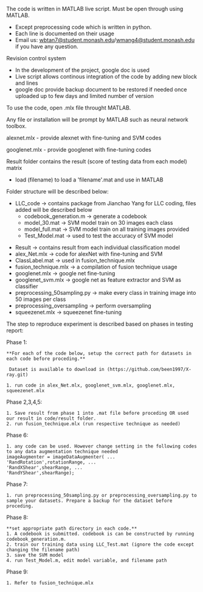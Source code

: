 The code is written in MATLAB live script. Must be open through using MATLAB.
 - Except preprocessing code which is written in python.
 - Each line is documented on their usage
 - Email us: wbtan7@student.monash.edu/wmang4@student.monash.edu if you have any question.
 
Revision control system
 - In the development of the project, google doc is used
 - Live script allows continous integration of the code by adding new block and lines
 - google doc provide backup document to be restored if needed once uploaded up to few days and limited number of version
 
To use the code, open .mlx file throught MATLAB.
 
Any file or installation will be prompt by MATLAB such as neural network toolbox.
 
 alexnet.mlx - provide alexnet with fine-tuning and SVM codes
 
 googlenet.mlx - provide googlenet with fine-tuning codes
 
Result folder contains the result (score of testing data from each model) matrix
 - load (filename) 
 to load a 'filename'.mat and use in MATLAB
 
Folder structure will be described below:
 * LLC_code -> contains package from Jianchao Yang for LLC coding, files added will be described below
  	* codebook_generation.m  -> generate a codebook
  	* model_30.mat -> SVM model train on 30 images each class
  	* model_full.mat -> SVM model train on all training images provided
  	* Test_Model.mat -> used to test the accuracy of SVM model
 - Result -> contains result from each individual classification model
 - alex_Net.mlx -> code for alexNet with fine-tuning and SVM
 - ClassLabel.mat -> used in fusion_technique.mlx
 - fusion_technique.mlx -> a compilation of fusion technique usage
 - googlenet.mlx -> google net fine-tuning
 - googlenet_svm.mlx -> google net as feature extractor and SVM as classifier
 - preprocessing_50sampling.py -> make every class in training image into 50 images per class
 - preprocessing_oversampling -> perform oversampling
 - squeezenet.mlx -> squeezenet fine-tuning
 
The step to reproduce experiment is described based on phases in testing report:

Phase 1:

	**For each of the code below, setup the correct path for datasets in each code before proceding.**
	
	 Dataset is available to download in (https://github.com/been1997/X-ray.git)
	 
	1. run code in alex_Net.mlx, googlenet_svm.mlx, googlenet.mlx, squeezenet.mlx 
	
Phase 2,3,4,5:

	1. Save result from phase 1 into .mat file before proceding OR used our result in code/result folder.
	2. run fusion_technique.mlx (run respective technique as needed)
	
Phase 6:

	1. any code can be used. However change setting in the following codes to any data augmentation technique needed
	imageAugmenter = imageDataAugmenter( ...
    'RandRotation',rotationRange, ...
    'RandXShear',shearRange, ...
    'RandYShear',shearRange);

Phase 7:

	1. run preprocessing_50sampling.py or preprocessing_oversampling.py to sample your datasets. Prepare a backup for the dataset before proceding.

Phase 8:

	**set appropriate path directory in each code.**
	1. A codebook is submitted. codebook is can be constructed by running codebook_generation.m.
	2. train our training data using LLC_Test.mat (ignore the code except changing the filename path)
	3. save the SVM model
	4. run Test_Model.m, edit model variable, and filename path
	
Phase 9:

	1. Refer to fusion_technique.mlx
